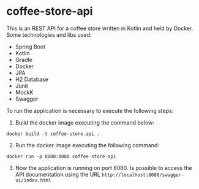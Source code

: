 # coffee-store-api

This is an REST API for a coffee store written in
Kotlin and held by Docker. Some technologies and libs used:

- Spring Boot
- Kotlin
- Gradle
- Docker
- JPA
- H2 Database
- Junit
- MockK
- Swagger

To run the application is necessary to execute the following steps:

1. Build the docker image executing the command below:

`docker build -t coffee-store-api .`

2. Run the docker image executing the following command:

`docker run -p 8080:8080 coffee-store-api`

3. Now the application is running on port 8080. Is possible to access the API documentation using the URL `http://localhost:8080/swagger-ui/index.html`

